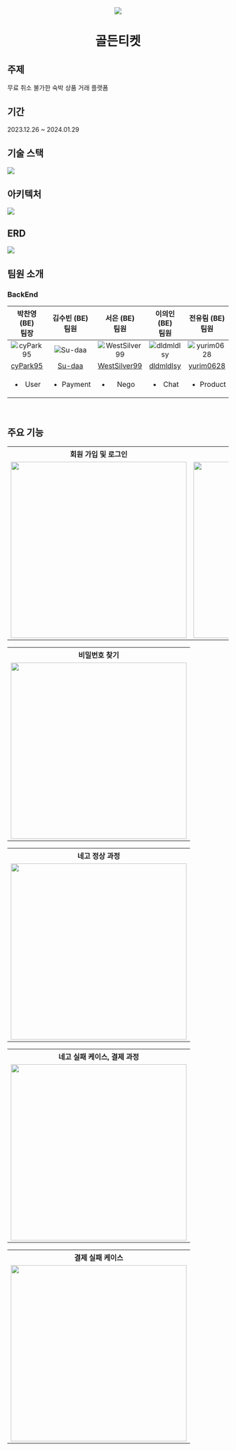 <div align="center">
    <img src="https://github.com/Yanol-Market/frontend/assets/51106050/552ff865-e2b3-4127-b0c8-88e8741eca24">
    <h1>골든티켓</h1>
</div>

## 주제
무료 취소 불가한 숙박 상품 거래 플랫폼
<br>

## 기간
2023.12.26 ~ 2024.01.29
<br>

## 기술 스택
![](https://github.com/Yanol-Market/backend/assets/139152515/edbf29e2-458c-4c1e-8e44-e6e1db8566f3)
<br>

## 아키텍처
![](https://github.com/Yanol-Market/backend/assets/139152515/f72a7812-56a6-4bff-8291-99e347066fe3)
<br>

## ERD
![](https://github.com/Yanol-Market/backend/assets/139152515/926f39df-8fc7-47af-bacc-422bfe47d4fd)
<br>

## 팀원 소개
### BackEnd
|                                             박찬영 (BE) <br> 팀장                                             |                                                김수빈 (BE) <br> 팀원                                                 |                     서은 (BE) <br> 팀원                     |                              이의인 (BE) <br> 팀원                                             |                                                전유림 (BE) <br> 팀원                                                           
| :-----------------------------------------------------------------------------------------------------------: | :------------------------------------------------------------------------------------------------------------------: | :-----------------------------------------------------------: | :-----------------------------------------------------------------------------: | :-----------------------------------------------------------------------------: 
|  ![cyPark95](https://avatars.githubusercontent.com/cyPark95)  | ![Su-daa](https://avatars.githubusercontent.com/Su-daa) | ![WestSilver99](https://avatars.githubusercontent.com/WestSilver99) |   ![dldmldlsy](https://avatars.githubusercontent.com/dldmldlsy) | ![yurim0628](https://avatars.githubusercontent.com/yurim0628) |    
|  [cyPark95](https://github.com/cyPark95) | [Su-daa](https://github.com/Su-daa) | [WestSilver99](https://github.com/WestSilver99) | [dldmldlsy](https://github.com/dldmldlsy) | [yurim0628](https://github.com/yurim0628) |       
| <ul><li>User</li> | <ul><li>Payment</li></ul> | <ul><li>Nego</li></ul> | <ul><li>Chat</li></ul> | <ul><li>Product</li></ul> |  

<br>

## 주요 기능
<div align="center">
  <table>
    <tr align="center">
      <th>회원 가입 및 로그인</th>
      <th>상품 등록 전 계좌 등록</th>
      <th>상품 등록</th>
    </tr>
    <tr>    
      <td><img src="https://github.com/Yanol-Market/backend/assets/139152515/8333a8ec-577b-4ef4-9e1d-1c2d7b6e1b57"height="400"></td>
      <td><img src="https://github.com/Yanol-Market/backend/assets/139152515/d9472e21-ed6d-4252-9f99-17a45f006ec8"height="400"></td>
      <td><img src="https://github.com/Yanol-Market/backend/assets/139152515/bfe2d652-73b1-43e4-a22a-2db932e7b95e"height="400"></td>
    </tr>
  </table>
</div>
<div align="center">
  <table>
    <tr align="center">
      <th>비밀번호 찾기</th>
    </tr>
    <tr> 
      <td><img src="https://github.com/Yanol-Market/backend/assets/108813475/bf8f3c1e-235a-4433-8d46-0f560c32dccb"height="400"></td>
    </tr>
  </table>
  <table>
    <tr align="center">
      <th>네고 정상 과정</th>
    </tr>
    <tr>    
      <td><img src="https://github.com/Yanol-Market/backend/assets/139152515/28383b60-d6b2-45c9-9eeb-7afecfb7f596"height="400"></td>
    </tr>
  </table>
</div>
<div align="center">
  <table>
    <tr align="center">
      <th>네고 실패 케이스, 결제 과정</th>
    </tr>
    <tr>    
      <td><img src="https://github.com/Yanol-Market/backend/assets/139152515/2e810ef3-71b8-47e1-be67-93eb87fb377f"height="400"></td>
    </tr>
  </table>
</div>
<div align="center">
  <table>
    <tr align="center">
      <th>결제 실패 케이스</th>
    </tr>
    <tr>    
      <td><img src="https://github.com/Yanol-Market/backend/assets/139152515/7b83c4b9-4f2b-4c2c-845e-5402c57c1186"height="400"></td>
    </tr>
  </table>
</div>
